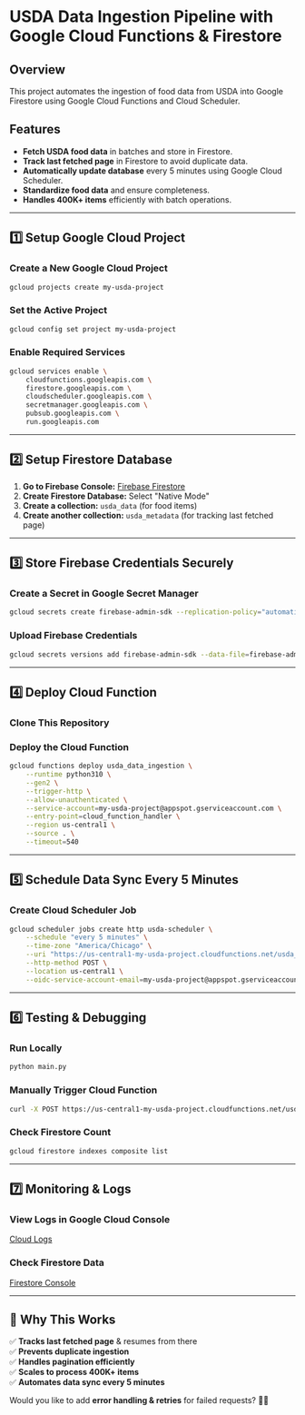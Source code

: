 # USDA Data Ingestion Pipeline with Google Cloud Functions & Firestore

## Overview
This project automates the ingestion of food data from USDA into Google Firestore using Google Cloud Functions and Cloud Scheduler.

## Features
- **Fetch USDA food data** in batches and store in Firestore.
- **Track last fetched page** in Firestore to avoid duplicate data.
- **Automatically update database** every 5 minutes using Google Cloud Scheduler.
- **Standardize food data** and ensure completeness.
- **Handles 400K+ items** efficiently with batch operations.

---

## **1️⃣ Setup Google Cloud Project**
### **Create a New Google Cloud Project**
```sh
gcloud projects create my-usda-project
```

### **Set the Active Project**
```sh
gcloud config set project my-usda-project
```

### **Enable Required Services**
```sh
gcloud services enable \
    cloudfunctions.googleapis.com \
    firestore.googleapis.com \
    cloudscheduler.googleapis.com \
    secretmanager.googleapis.com \
    pubsub.googleapis.com \
    run.googleapis.com
```

---

## **2️⃣ Setup Firestore Database**
1. **Go to Firebase Console:** [Firebase Firestore](https://console.firebase.google.com/)
2. **Create Firestore Database:** Select "Native Mode"
3. **Create a collection:** `usda_data` (for food items)
4. **Create another collection:** `usda_metadata` (for tracking last fetched page)

---

## **3️⃣ Store Firebase Credentials Securely**
### **Create a Secret in Google Secret Manager**
```sh
gcloud secrets create firebase-admin-sdk --replication-policy="automatic"
```

### **Upload Firebase Credentials**
```sh
gcloud secrets versions add firebase-admin-sdk --data-file=firebase-admin-sdk.json
```

---

## **4️⃣ Deploy Cloud Function**
### **Clone This Repository**

### **Deploy the Cloud Function**
```sh
gcloud functions deploy usda_data_ingestion \
    --runtime python310 \
    --gen2 \
    --trigger-http \
    --allow-unauthenticated \
    --service-account=my-usda-project@appspot.gserviceaccount.com \
    --entry-point=cloud_function_handler \
    --region us-central1 \
    --source . \
    --timeout=540
```

---

## **5️⃣ Schedule Data Sync Every 5 Minutes**
### **Create Cloud Scheduler Job**
```sh
gcloud scheduler jobs create http usda-scheduler \
    --schedule "every 5 minutes" \
    --time-zone "America/Chicago" \
    --uri "https://us-central1-my-usda-project.cloudfunctions.net/usda_data_ingestion" \
    --http-method POST \
    --location us-central1 \
    --oidc-service-account-email=my-usda-project@appspot.gserviceaccount.com
```

---

## **6️⃣ Testing & Debugging**
### **Run Locally**
```sh
python main.py
```

### **Manually Trigger Cloud Function**
```sh
curl -X POST https://us-central1-my-usda-project.cloudfunctions.net/usda_data_ingestion
```

### **Check Firestore Count**
```sh
gcloud firestore indexes composite list
```

---

## **7️⃣ Monitoring & Logs**
### **View Logs in Google Cloud Console**
[Cloud Logs](https://console.cloud.google.com/logs/query)

### **Check Firestore Data**
[Firestore Console](https://console.firebase.google.com/)

---

## **🚀 Why This Works**
✅ **Tracks last fetched page** & resumes from there  
✅ **Prevents duplicate ingestion**  
✅ **Handles pagination efficiently**  
✅ **Scales to process 400K+ items**  
✅ **Automates data sync every 5 minutes**  

Would you like to add **error handling & retries** for failed requests? 🚀🔥

